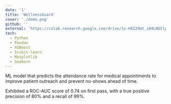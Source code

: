 ```yaml
---
date: '1'
title: 'WellnessGuard'
cover: './demo.png'
github: ''
external: 'https://colab.research.google.com/drive/1x-HAI29mt_sO4LNUIlpQoaAn50FLcjb7?usp=sharing'
tech:
  - Python
  - Pandas
  - XGBoost
  - Scikit-learn
  - Matplotlib
  - Seaborn
---
```


ML model that predicts the attendance rate for medical appointments to improve patient outreach
and prevent no-shows ahead of time.

Exhibited a ROC-AUC score of 0.74 on first pass, with a true positive precision of 80% and a recall of 99%.

